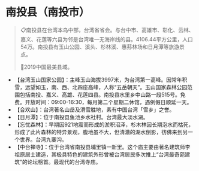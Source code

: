 # 南投县（南投市）
> 📋南投县在台湾本岛中部，台湾省省会。与台中市、高雄市、彰化、云林、嘉义、花莲等六县为邻是台湾唯一无海岸线的县。4106.44平方公里，人口54万。南投县有玉山公园、溪头、杉林溪、惠荪林场和日月潭等旅游景点。  
>   
> 🏅2019中国最美县域。  
  
* 【台湾玉山国家公园】：主峰玉山海拔3997米，为台湾第一高峰。因常年积雪，远望如玉，南、西、北四座高峰，人称“五岳朝天”。玉山国家森林公园范围包括南投、嘉义、高雄、花莲四县。南投县水里乡中山路一段515号。免费。开放时间：09:00-16:30，每月第二个星期二休馆，遇例假日顺延一天。  
* 【合欢山】：台湾著名山岳及滑雪胜地，素有中国台湾「雪乡」之誉。  
* 【日月潭】：位于南投县鱼池乡水社村。台湾最大淡水湖。  
* 【忘忧森林】：早期因921地震而形成的淤积沼泽，杉木林因长期泡水而枯死，形成了此片森林的特异景观，腹地虽不大，但清澈的湖水倒影，彷佛来到另一个世界。台湾九寨沟。  
* 【中台禅寺】：位于台湾省南投县埔里镇一新里。这个庙主要由著名建筑师李祖原居士建造，其极具特色的建筑外形曾被台湾居民多次推上“台湾最奇葩建筑”的论坛榜首。最现代的台湾寺庙。